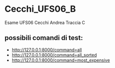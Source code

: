 # Cecchi_UFS06_B
Esame UFS06 Cecchi Andrea Traccia C

## possibili comandi di test:

- http://127.0.0.1:8000/command=all
- http://127.0.0.1:8000/command=all_sorted
- http://127.0.0.1:8000/command=most_expensive
